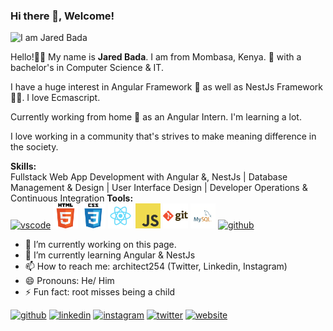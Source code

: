 ### Hi there 👋, Welcome! 
  
![I am Jared Bada ](https://raw.githubusercontent.com/architect254/banner/main/img/nikka.png) 
  
Hello!👋🏻 My name is **Jared Bada**. I am from Mombasa, Kenya. 🏫 with a bachelor's in Computer Science & IT. 
  
I have a huge interest in Angular Framework 📝 as well as NestJs Framework 👩‍💻. I love Ecmascript. 
  
Currently working from home 🏡 as an Angular Intern. I'm learning a  lot. 
  
I love working in a community that's strives to make meaning difference in the society. 
  

**Skills:**   
Fullstack Web App Development with Angular &, NestJs | Database Management & Design | User Interface Design | Developer Operations & Continuous Integration
**Tools:**    
 [<img src='https://upload.wikimedia.org/wikipedia/commons/thumb/2/2d/Visual_Studio_Code_1.18_icon.svg/1200px-Visual_Studio_Code_1.18_icon.svg.png' alt='vscode' height='40'>](https://github.com/architect254)  [<img src='https://raw.githubusercontent.com/github/explore/80688e429a7d4ef2fca1e82350fe8e3517d3494d/topics/html/html.png' alt='html' height='40'>](https://www.linkedin.com/in/architect254/)  [<img src='https://raw.githubusercontent.com/github/explore/80688e429a7d4ef2fca1e82350fe8e3517d3494d/topics/css/css.png' alt='css' height='40'>](https://www.instagram.com/architect254/)  [<img src='https://raw.githubusercontent.com/github/explore/80688e429a7d4ef2fca1e82350fe8e3517d3494d/topics/react/react.png' alt='reactjs' height='40'>](https://twitter.com/architect254)  [<img src='https://raw.githubusercontent.com/github/explore/80688e429a7d4ef2fca1e82350fe8e3517d3494d/topics/javascript/javascript.png' alt='js' height='40'>](nikxherrera.github.io)  [<img src='https://raw.githubusercontent.com/github/explore/80688e429a7d4ef2fca1e82350fe8e3517d3494d/topics/git/git.png' alt='git' height='40'>](https://github.com/architect254) [<img src='https://raw.githubusercontent.com/github/explore/80688e429a7d4ef2fca1e82350fe8e3517d3494d/topics/mysql/mysql.png' alt='mysql' height='40'>](https://www.instagram.com/architect254/)  [<img src='https://github.githubassets.com/images/modules/logos_page/GitHub-Mark.png' alt='github' height='40'>](https://x.com/architect254)  
  
  
  
 - 🔭 I’m currently working on this page.  
 - 🌱 I’m currently learning Angular & NestJs
 - 📫 How to reach me: architect254 (Twitter, Linkedin, Instagram)  
 - 😄 Pronouns: He/ Him
 - ⚡ Fun fact: root misses being a child
  
  
 [<img src='https://cdn.jsdelivr.net/npm/simple-icons@3.0.1/icons/github.svg' alt='github' height='40'>](https://github.com/architect254)  [<img src='https://cdn.jsdelivr.net/npm/simple-icons@3.0.1/icons/linkedin.svg' alt='linkedin' height='40'>](https://www.linkedin.com/in/architect254/)  [<img src='https://cdn.jsdelivr.net/npm/simple-icons@3.0.1/icons/instagram.svg' alt='instagram' height='40'>](https://www.instagram.com/architect254/)  [<img src='https://cdn.jsdelivr.net/npm/simple-icons@3.0.1/icons/twitter.svg' alt='twitter' height='40'>](https://twitter.com/architect254)  [<img src='https://cdn.jsdelivr.net/npm/simple-icons@3.0.1/icons/icloud.svg' alt='website' height='40'>](architect254.github.io)   
 